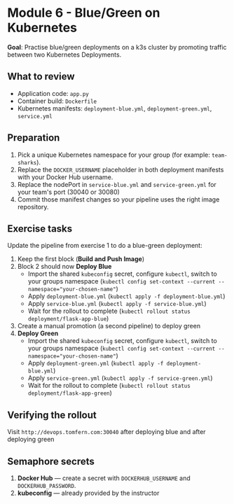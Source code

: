 # Module 6 - Blue/Green on Kubernetes

**Goal**: Practise blue/green deployments on a k3s cluster by promoting traffic between two Kubernetes Deployments.

## What to review

- Application code: `app.py`
- Container build: `Dockerfile`
- Kubernetes manifests: `deployment-blue.yml`, `deployment-green.yml`, `service.yml`

## Preparation

1. Pick a unique Kubernetes namespace for your group (for example: `team-sharks`).
2. Replace the `DOCKER_USERNAME` placeholder in both deployment manifests with your Docker Hub username.
3. Replace the nodePort in `service-blue.yml` and `service-green.yml` for your team's port (30040 or 30080)
4. Commit those manifest changes so your pipeline uses the right image repository.

## Exercise tasks

Update the pipeline from exercise 1 to do a blue-green deployment:

1. Keep the first block (**Build and Push Image**)
2. Block 2 should now **Deploy Blue**
   - Import the shared `kubeconfig` secret, configure `kubectl`, switch to your groups namespace (`kubectl config set-context --current --namespace="your-chosen-name"`)
   - Apply `deployment-blue.yml` (`kubectl apply -f deployment-blue.yml`)
   - Apply `service-blue.yml` (`kubectl apply -f service-blue.yml`)
   - Wait for the rollout to complete (`kubectl rollout status deployment/flask-app-blue`)
3. Create a manual promotion (a second pipeline) to deploy green
4. **Deploy Green**
   - Import the shared `kubeconfig` secret, configure `kubectl`, switch to your groups namespace (`kubectl config set-context --current --namespace="your-chosen-name"`)
   - Apply `deployment-green.yml` (`kubectl apply -f deployment-blue.yml`)
   - Apply `service-green.yml` (`kubectl apply -f service-green.yml`)
   - Wait for the rollout to complete (`kubectl rollout status deployment/flask-app-green`)

## Verifying the rollout

Visit `http://devops.tomfern.com:30040` after deploying blue and after deploying green

## Semaphore secrets

1. **Docker Hub** — create a secret with `DOCKERHUB_USERNAME` and `DOCKERHUB_PASSWORD`.
2. **kubeconfig** — already provided by the instructor
